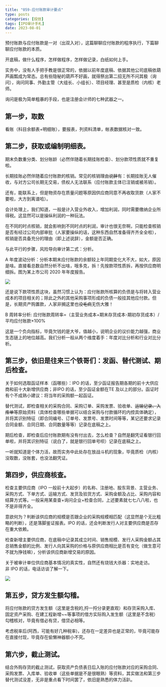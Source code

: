 ```yaml
---
title: "059-应付账款审计要点"
type: posts
categories: [投技]
tags: [IPO审计手札]
date: 2023-08-01
---
```

预付账款与应付账款是一对（出双入对），这篇聊聊应付账款的程序执行，下篇聊聊应付账款的本质。

开底稿，做什么程序，怎样做程序，怎样做记录，白纸如何上手。

实务中，没有人手把手教是很正常的，依据以前年度底稿、依据其他公司底稿依葫芦画瓢成为常态。总有些隐秘的葫芦不好画，就得祭出第二招无所不问其极（询问），询问同事、外勤主管（大组长、小组长）、项目经理、甚至是质检（内核）老师。

询问是极为简单粗暴的手段，也是注册会计师的七种武器之一。

## 第一步，取数

看账（科目余额表+明细账），要报表，列资料清单，帐表数据核对一致。

## 第二步，获取或编制明细表。

期末负数重分类、划分账龄（必然伴随着长期挂账检查）、划分款项性质就不重复啦。

长期挂账必然伴随着应付账款的核销。常见的核销理由~~说辞~~有：长期挂账无人催收，与对方公司长期无交易，债权人无法联系（应付账款主体已注销或被吊销）。

还有，能联系上，但是物资存在质量问题等原因供应商同意不再收取货款（人家不要啦，大方到离谱哈）。

会计处理上，我们知道，一般是计入营业外收入，增加利润，同时需要缴纳企业所得税。这显然可以是操纵利润的一种玩法。

在不同的时点核销，就会影响到不同时点的利润，审计也很无奈啊，只能检查核销是否有经过公司内部审批（人家要操纵的话，这种东西自然准备得齐齐全全啦），核销是否具备充分的理由（即上述说辞），金额是否正确。

与此平行的步骤，风险导向审计第二式：分析。

A 年度波动分析：分析本期末应付账款的余额较上年同期变化大不大，如大，原因是啥。直接看总数自然分析不出啥，哦多克，拆！先按款项性质拆，再按供应商明细拆。图为某上市公司 2020 年年度报告。

![](https://img.richfan.site/ibank/IPO审计札记/059-应付账款审计要点_1.webp)

还是说下款项性质这块，虽然习惯上认为：应付账款所核算的负债是与将转入营业 成本的项目相关的；除此之外的其他采购事项形成的负债一般挂其他应付款。但是，长期资产购置款，人家非搁这里也~~没毛病~~无伤大雅！

B 周转率分析: 应付账款周转率=（主营业务成本+期末存货成本-期初存货成本）/平均应付账款×100%

这是一个负向指标，毕竟欠钱的是大爷，值越小，说明企业的议价能力越强，商业生态链上的地位越高。我们分析一般从两个维度着手：年度对比分析和行业对比分析。

## 第三步，依旧是往来三个铁哥们：发函、替代测试、期后检查。

关于如何选取函证样本（函哪些）：IPO 的话，至少函证报告期各期的前十大供应商和前十大新增供应商；非IPO 的话，至少函证金额在TE 及以上的部分。函证时有个不成熟小建议：将当年的采购额一起函证。

替代测试，即检查相关的采购合同、采购订单、采购发票、验收单、~~运输记录、入库单~~等原始资料（具体检查哪些单据可以结合采购与付款循环的内控具体确定），并将其识别特征（即合同编号、订单号、发票号、发票时间等等，某记还要求记录合同金额、合同日期、合同数量等等）记录在底稿之上。

期后检查，即检查后应付账款期有没有付出去，怎么检查？自然是翻凭证看银行回单啦，并将其识别特征（说白了，就是银行回单号呗）记录在底稿之上。

一听就知道是个体力活，故而实务中此处存在放战斗机的现象，毕竟质检（内核）没取数，没账套，也没法翻凭证。

## 第四步，供应商核查。

检查主要供应商（IPO 一般前十大起步）的名称、注册地、股东背景、主营业务、采购方式、下单方式、运输方式、发货及验货方式、采购金额及占比、采购内容和结算方式等。一般采用某查查+询问企业+检查合同，上述要素就七七八八啦，也不是非得齐全。

意欲何为？判断该供应商的规模是否跟企业的采购规模相匹配（这显然是个无比粗略的判断），还是落脚鉴证报表。IPO 的话，还会判断发行人对主要供应商是否存在重大依赖。

检查新增主要供应商，在底稿中记录其成立时间、销售规模、发行人采购金额占其总销售金额的比例、发行人向其采购的价格与原供应商相比是否有变化（做生意可不就为挣钱嘛），分析该供应商新增交易的原因。

关于被审计单位供应商基本情况的真实性，自然还有烧钱大杀器：实地走访。非 IPO 的话，电话访谈了解一下。

![](https://img.richfan.site/ibank/IPO审计札记/059-应付账款审计要点_2.webp)

## 第五步，贷方发生额勾稽。

将应付账款的贷方发生额（这里是含税的,捋一捋分录更直观）和存货采购入库、固定资产采购、在建工程新增~~等事项的借方实际购入发生额（这里是不含税）勾稽核对，毕竟有借必有贷，借贷必相等。

考虑税率后(阿西，可能有好几种税率)，还存在一定差异也是正常的，毕竟可能存在直接付现，毕竟存在偷懒神器额小不究。

## 第六步，截止测试。

结合外购存货的截止测试，获取资产负债表日后入账的应付账款对应的采购合同、采购发票、入库单、验收单（这些单据是不是很眼熟）等资料，其实做法和第三步替代测试没差，无非是重点看下时间罢了，依旧是熟悉的体力活趴。
